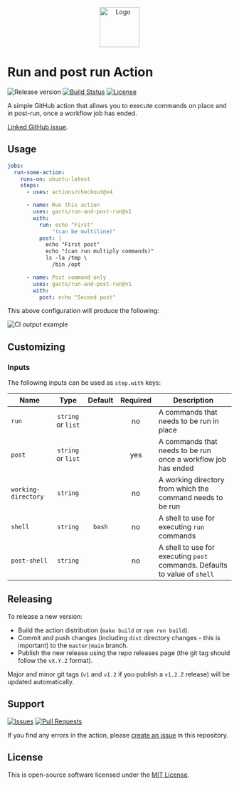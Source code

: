 <p align="center">
  <img src="https://avatars.githubusercontent.com/u/44036562?s=200&v=4" alt="Logo" width="90" />
</p>

# Run and post run Action

![Release version][badge_release_version]
[![Build Status][badge_build]][link_build]
[![License][badge_license]][link_license]

A simple GitHub action that allows you to execute commands on place and in post-run, once a workflow job has ended.

[Linked GitHub issue][community_issue].

## Usage

```yaml
jobs:
  run-some-action:
    runs-on: ubuntu-latest
    steps:
      - uses: actions/checkout@v4

      - name: Run this action
        uses: gacts/run-and-post-run@v1
        with:
          run: echo "First"
              "(can be multiline)"
          post: |
            echo "First post"
            echo "(can run multiply commands)"
            ls -la /tmp \
              /bin /opt

      - name: Post command only
        uses: gacts/run-and-post-run@v1
        with:
          post: echo "Second post"
```

This above configuration will produce the following:

![CI output example](https://github.com/gacts/run-and-post-run/assets/7326800/a73d2138-c773-494a-9922-2ae182ba87d5)

## Customizing

### Inputs

The following inputs can be used as `step.with` keys:

| Name                |        Type        | Default | Required | Description                                                                |
|---------------------|:------------------:|:-------:|:--------:|----------------------------------------------------------------------------|
| `run`               | `string` or `list` |         |    no    | A commands that needs to be run in place                                   |
| `post`              | `string` or `list` |         |   yes    | A commands that needs to be run once a workflow job has ended              |
| `working-directory` |      `string`      |         |    no    | A working directory from which the command needs to be run                 |
| `shell`             |      `string`      | `bash`  |    no    | A shell to use for executing `run` commands                                |
| `post-shell`        |      `string`      |         |    no    | A shell to use for executing `post` commands. Defaults to value of `shell` |

## Releasing

To release a new version:

- Build the action distribution (`make build` or `npm run build`).
- Commit and push changes (including `dist` directory changes - this is important) to the `master|main` branch.
- Publish the new release using the repo releases page (the git tag should follow the `vX.Y.Z` format).

Major and minor git tags (`v1` and `v1.2` if you publish a `v1.2.Z` release) will be updated automatically.

## Support

[![Issues][badge_issues]][link_issues]
[![Pull Requests][badge_pulls]][link_pulls]

If you find any errors in the action, please [create an issue][link_create_issue] in this repository.

## License

This is open-source software licensed under the [MIT License][link_license].

[badge_build]:https://img.shields.io/github/actions/workflow/status/gacts/run-and-post-run/tests.yml?branch=main&maxAge=30
[badge_release_version]:https://img.shields.io/github/release/gacts/run-and-post-run.svg?maxAge=30
[badge_license]:https://img.shields.io/github/license/gacts/run-and-post-run.svg?longCache=true
[badge_release_date]:https://img.shields.io/github/release-date/gacts/run-and-post-run.svg?maxAge=180
[badge_commits_since_release]:https://img.shields.io/github/commits-since/gacts/run-and-post-run/latest.svg?maxAge=45
[badge_issues]:https://img.shields.io/github/issues/gacts/run-and-post-run.svg?maxAge=45
[badge_pulls]:https://img.shields.io/github/issues-pr/gacts/run-and-post-run.svg?maxAge=45

[link_build]:https://github.com/gacts/run-and-post-run/actions
[link_license]:https://github.com/gacts/run-and-post-run/blob/main/LICENSE
[link_issues]:https://github.com/gacts/run-and-post-run/issues
[link_create_issue]:https://github.com/gacts/run-and-post-run/issues/new
[link_pulls]:https://github.com/gacts/run-and-post-run/pulls

[community_issue]:https://github.com/orgs/community/discussions/26743

